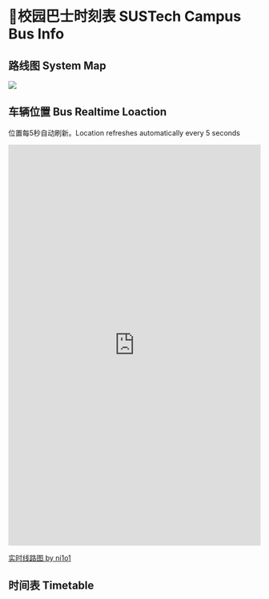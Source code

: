 # 🚌校园巴士时刻表 SUSTech Campus Bus Info

## 路线图 System Map

<a data-fancybox title="" href="https://mirrors.sustech.edu.cn/git/sustech-online/sustech-online-ng/-/raw/master/docs/transport/busline2.png">![](./busline2.png)</a>

## 车辆位置 Bus Realtime Loaction

位置每5秒自动刷新。Location refreshes automatically every 5 seconds

<Realtimemap></Realtimemap>

<iframe width="100%" height="800" src="https://mirrors.sustech.edu.cn/site/sustech-online/transport/nikebus/docs/index.html" frameborder="0" allow="geolocation 'self' https://mirrors.sustech.edu.cn/site/sustech-online/transport/nikebus/docs/index.html" ></iframe>

[实时线路图 by ni1o1](https://github.com/ni1o1/nikebus)

## 时间表 Timetable

<BusTable></BusTable>
